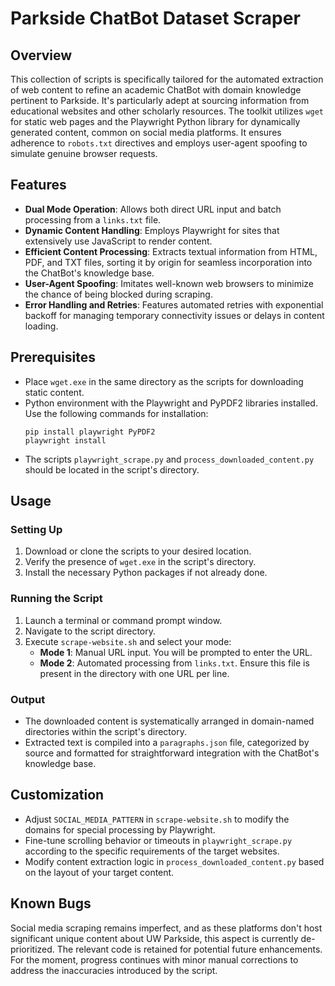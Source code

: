 # Parkside ChatBot Dataset Scraper

## Overview
This collection of scripts is specifically tailored for the automated extraction of web content to refine an academic ChatBot with domain knowledge pertinent to Parkside. It's particularly adept at sourcing information from educational websites and other scholarly resources. The toolkit utilizes `wget` for static web pages and the Playwright Python library for dynamically generated content, common on social media platforms. It ensures adherence to `robots.txt` directives and employs user-agent spoofing to simulate genuine browser requests.

## Features
- **Dual Mode Operation**: Allows both direct URL input and batch processing from a `links.txt` file.
- **Dynamic Content Handling**: Employs Playwright for sites that extensively use JavaScript to render content.
- **Efficient Content Processing**: Extracts textual information from HTML, PDF, and TXT files, sorting it by origin for seamless incorporation into the ChatBot's knowledge base.
- **User-Agent Spoofing**: Imitates well-known web browsers to minimize the chance of being blocked during scraping.
- **Error Handling and Retries**: Features automated retries with exponential backoff for managing temporary connectivity issues or delays in content loading.

## Prerequisites
- Place `wget.exe` in the same directory as the scripts for downloading static content.
- Python environment with the Playwright and PyPDF2 libraries installed. Use the following commands for installation:
  ```
  pip install playwright PyPDF2
  playwright install
  ```
- The scripts `playwright_scrape.py` and `process_downloaded_content.py` should be located in the script's directory.

## Usage

### Setting Up
1. Download or clone the scripts to your desired location.
2. Verify the presence of `wget.exe` in the script's directory.
3. Install the necessary Python packages if not already done.

### Running the Script
1. Launch a terminal or command prompt window.
2. Navigate to the script directory.
3. Execute `scrape-website.sh` and select your mode:
   - **Mode 1**: Manual URL input. You will be prompted to enter the URL.
   - **Mode 2**: Automated processing from `links.txt`. Ensure this file is present in the directory with one URL per line.

### Output
- The downloaded content is systematically arranged in domain-named directories within the script's directory.
- Extracted text is compiled into a `paragraphs.json` file, categorized by source and formatted for straightforward integration with the ChatBot's knowledge base.

## Customization
- Adjust `SOCIAL_MEDIA_PATTERN` in `scrape-website.sh` to modify the domains for special processing by Playwright.
- Fine-tune scrolling behavior or timeouts in `playwright_scrape.py` according to the specific requirements of the target websites.
- Modify content extraction logic in `process_downloaded_content.py` based on the layout of your target content.

## Known Bugs
Social media scraping remains imperfect, and as these platforms don't host significant unique content about UW Parkside, this aspect is currently de-prioritized. The relevant code is retained for potential future enhancements. For the moment, progress continues with minor manual corrections to address the inaccuracies introduced by the script.